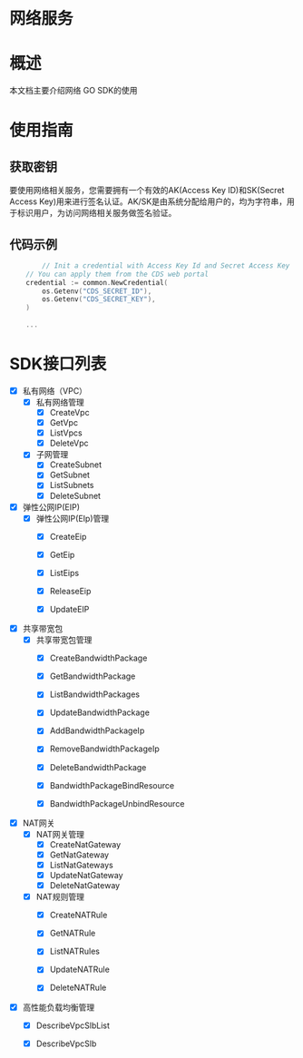 # 网络服务

# 概述
本文档主要介绍网络 GO SDK的使用

# 使用指南

## 获取密钥
要使用网络相关服务，您需要拥有一个有效的AK(Access Key ID)和SK(Secret Access Key)用来进行签名认证。AK/SK是由系统分配给用户的，均为字符串，用于标识用户，为访问网络相关服务做签名验证。


## 代码示例

```go
        // Init a credential with Access Key Id and Secret Access Key
    // You can apply them from the CDS web portal
    credential := common.NewCredential(
        os.Getenv("CDS_SECRET_ID"),
        os.Getenv("CDS_SECRET_KEY"),
    )
    
    ...
```
# SDK接口列表
- [X] 私有网络（VPC）
    - [X] 私有网络管理
        - [X] CreateVpc
        - [X] GetVpc
        - [X] ListVpcs
        - [X] DeleteVpc
    - [X] 子网管理
        - [X] CreateSubnet
        - [X] GetSubnet
        - [X] ListSubnets
        - [X] DeleteSubnet

- [X] 弹性公网IP(EIP)
    - [X] 弹性公网IP(EIp)管理
        - [X] CreateEip
        - [X] GetEip
        - [X] ListEips
        - [X] ReleaseEip
        - [X] UpdateEIP

        
- [X] 共享带宽包
    - [X] 共享带宽包管理
        - [X] CreateBandwidthPackage
        - [X] GetBandwidthPackage
        - [X] ListBandwidthPackages
        - [X] UpdateBandwidthPackage
        - [X] AddBandwidthPackageIp
        - [X] RemoveBandwidthPackageIp
        - [X] DeleteBandwidthPackage
        - [X] BandwidthPackageBindResource
        - [X] BandwidthPackageUnbindResource


- [X] NAT网关
    - [X] NAT网关管理
        - [X] CreateNatGateway
        - [X] GetNatGateway
        - [X] ListNatGateways
        - [X] UpdateNatGateway
        - [X] DeleteNatGateway
    - [X] NAT规则管理
        - [X] CreateNATRule
        - [X] GetNATRule
        - [X] ListNATRules
        - [X] UpdateNATRule
        - [X] DeleteNATRule


- [X] 高性能负载均衡管理
    - [X] DescribeVpcSlbList
    - [X] DescribeVpcSlb

